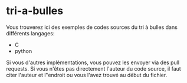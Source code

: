 # tri-a-bulles

Vous trouverez ici des exemples de codes sources du tri à bulles dans différents langages:
 - C
 - python
 
 
Si vous d'autres implémentations, vous pouvez les envoyer via des pull requests.
Si vous n'êtes pas directement l'auteur du code source, il faut citer l'auteur et l"endroit ou vous l'avez trouvé au début du fichier.




